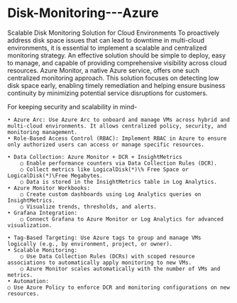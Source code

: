 # Disk-Monitoring---Azure

Scalable Disk Monitoring Solution for Cloud Environments
To proactively address disk space issues that can lead to downtime in multi-cloud environments, it is essential to implement a scalable and centralized monitoring strategy.
An effective solution should be simple to deploy, easy to manage, and capable of providing comprehensive visibility across cloud resources. Azure Monitor, a native Azure service, offers one such centralized monitoring approach.
This solution focuses on detecting low disk space early, enabling timely remediation and helping ensure business continuity by minimizing potential service disruptions for customers.

For keeping security and scalability in mind-

	• Azure Arc: Use Azure Arc to onboard and manage VMs across hybrid and multi-cloud environments. It allows centralized policy, security, and monitoring management.
	• Role-Based Access Control (RBAC): Implement RBAC in Azure to ensure only authorized users can access or manage specific resources.

	• Data Collection: Azure Monitor + DCR + InsightMetrics
		○ Enable performance counters via Data Collection Rules (DCR).
		○ Collect metrics like LogicalDisk(*)\% Free Space or LogicalDisk(*)\Free Megabytes.
		○ Data is stored in the InsightMetrics table in Log Analytics.
	• Azure Monitor Workbooks:
		○ Create custom dashboards using Log Analytics queries on InsightMetrics.
		○ Visualize trends, thresholds, and alerts.
	• Grafana Integration:
		○ Connect Grafana to Azure Monitor or Log Analytics for advanced visualization.

	• Tag-Based Targeting: Use Azure tags to group and manage VMs logically (e.g., by environment, project, or owner).
	• Scalable Monitoring:
		○ Use Data Collection Rules (DCRs) with scoped resource associations to automatically apply monitoring to new VMs.
		○ Azure Monitor scales automatically with the number of VMs and metrics.
	• Automation:
    ○ Use Azure Policy to enforce DCR and monitoring configurations on new resources.
